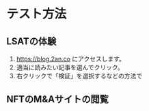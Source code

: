 # テスト方法

## LSATの体験

1. https://blog.2an.co にアクセスします。
2. 適当に読みたい記事を選んでクリック。
3. 右クリックで「検証」を選択するなどの方法で


## NFTのM&Aサイトの閲覧



